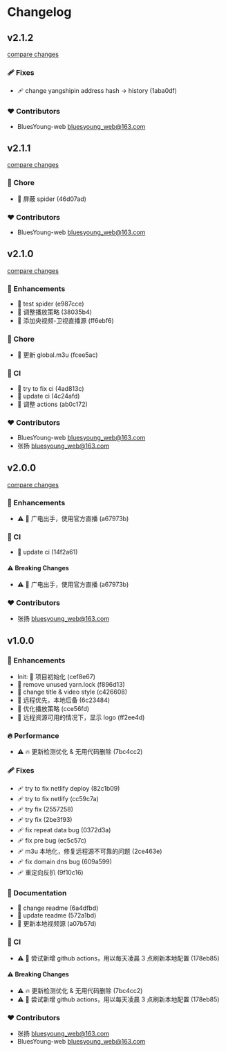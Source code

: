 # Changelog


## v2.1.2

[compare changes](https://gitee.com/BluesYoung-web/young-live-website/compare/v2.1.1...v2.1.2)

### 🩹 Fixes

- 🩹 change yangshipin address hash -> history (1aba0df)

### ❤️ Contributors

- BluesYoung-web <bluesyoung_web@163.com>

## v2.1.1

[compare changes](https://gitee.com/BluesYoung-web/young-live-website/compare/v2.1.0...v2.1.1)

### 🏡 Chore

- 🏡 屏蔽 spider (46d07ad)

### ❤️ Contributors

- BluesYoung-web <bluesyoung_web@163.com>

## v2.1.0

[compare changes](https://gitee.com/BluesYoung-web/young-live-website/compare/v2.0.0...v2.1.0)

### 🚀 Enhancements

- 🚀 test spider (e987cce)
- 🚀 调整播放策略 (38035b4)
- 🚀 添加央视频-卫视直播源 (ff6ebf6)

### 🏡 Chore

- 🏡 更新 global.m3u (fcee5ac)

### 🤖 CI

- 🤖 try to fix ci (4ad813c)
- 🤖 update ci (4c24afd)
- 🤖 调整 actions (ab0c172)

### ❤️ Contributors

- BluesYoung-web <bluesyoung_web@163.com>
- 张扬 <bluesyoung_web@163.com>

## v2.0.0

[compare changes](https://gitee.com/BluesYoung-web/young-live-website/compare/v1.0.0...v2.0.0)

### 🚀 Enhancements

- ⚠️  🚀 广电出手，使用官方直播 (a67973b)

### 🤖 CI

- 🤖 update ci (14f2a61)

#### ⚠️ Breaking Changes

- ⚠️  🚀 广电出手，使用官方直播 (a67973b)

### ❤️ Contributors

- 张扬 <bluesyoung_web@163.com>

## v1.0.0


### 🚀 Enhancements

- Init: 🎉  项目初始化 (cef8e67)
- 🚀 remove unused yarn.lock (f896d13)
- 🚀 change title & video style (c426608)
- 🚀 远程优先，本地后备 (6c23484)
- 🚀 优化播放策略 (cce56fd)
- 🚀 远程资源可用的情况下，显示 logo (ff2ee4d)

### 🔥 Performance

- ⚠️  🔥 更新检测优化 & 无用代码删除 (7bc4cc2)

### 🩹 Fixes

- 🩹 try to fix netlify deploy (82c1b09)
- 🩹 try to fix netlify (cc59c7a)
- 🩹 try fix (2557258)
- 🩹 try fix (2be3f93)
- 🩹 fix repeat data bug (0372d3a)
- 🩹 fix pre bug (ec5c57c)
- 🩹 m3u 本地化，修复远程源不可靠的问题 (2ce463e)
- 🩹 fix domain dns bug (609a599)
- 🩹 重定向反扒 (9f10c16)

### 📖 Documentation

- 📖 change readme (6a4dfbd)
- 📖 update readme (572a1bd)
- 📖 更新本地视频源 (a07b57d)

### 🤖 CI

- ⚠️  🤖 尝试新增 github actions，用以每天凌晨 3 点刷新本地配置 (178eb85)

#### ⚠️ Breaking Changes

- ⚠️  🔥 更新检测优化 & 无用代码删除 (7bc4cc2)
- ⚠️  🤖 尝试新增 github actions，用以每天凌晨 3 点刷新本地配置 (178eb85)

### ❤️ Contributors

- 张扬 <bluesyoung_web@163.com>
- BluesYoung-web <bluesyoung_web@163.com>

